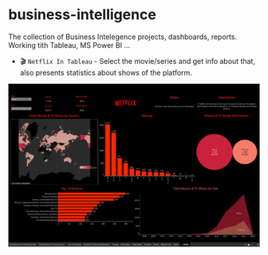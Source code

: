 # business-intelligence

The collection of Business Intelegence projects, dashboards, reports. Working tith Tableau, MS Power BI ...

- 🎬 ```Netflix In Tableau``` - Select the movie/series and get info about that, also presents statistics about shows of the platform.

![alt text](Netflix-tableau/tableaunetflixpng.png)

